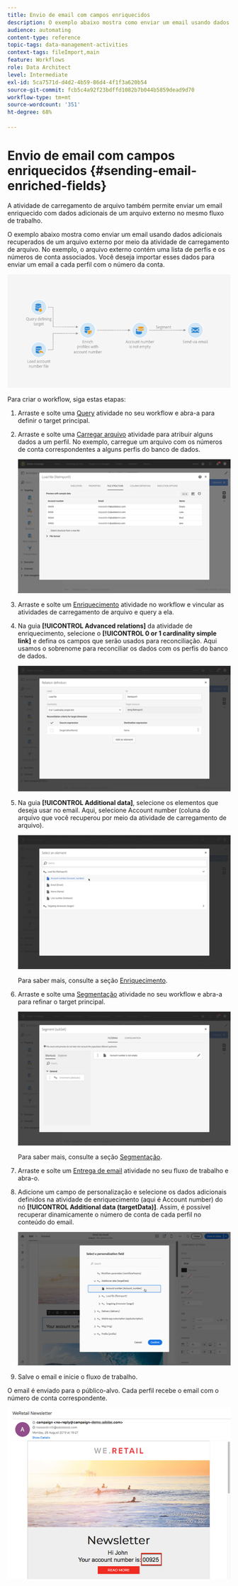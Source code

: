 ```yaml
---
title: Envio de email com campos enriquecidos
description: O exemplo abaixo mostra como enviar um email usando dados adicionais recuperados de um arquivo externo por meio da atividade de carregamento de arquivo.
audience: automating
content-type: reference
topic-tags: data-management-activities
context-tags: fileImport,main
feature: Workflows
role: Data Architect
level: Intermediate
exl-id: 5ca7571d-d4d2-4b59-86d4-4f1f3a620b54
source-git-commit: fcb5c4a92f23bdffd1082b7b044b5859dead9d70
workflow-type: tm+mt
source-wordcount: '351'
ht-degree: 68%

---
```


# Envio de email com campos enriquecidos {#sending-email-enriched-fields}

<!--A new example showing how to send an email containing additional data retrieved from a load file activity has been added. [Read more](example-2-email-with-enriched-fields)-->

A atividade de carregamento de arquivo também permite enviar um email enriquecido com dados adicionais de um arquivo externo no mesmo fluxo de trabalho.

O exemplo abaixo mostra como enviar um email usando dados adicionais recuperados de um arquivo externo por meio da atividade de carregamento de arquivo. No exemplo, o arquivo externo contém uma lista de perfis e os números de conta associados. Você deseja importar esses dados para enviar um email a cada perfil com o número da conta.

![](assets/load_file_workflow_ex2.png)

Para criar o workflow, siga estas etapas:

1. Arraste e solte uma [Query](../../automating/using/query.md) atividade no seu workflow e abra-a para definir o target principal.

   <!--The Query activity is presented in the [Query](../../automating/using/query.md) section.-->

1. Arraste e solte uma [Carregar arquivo](../../automating/using/load-file.md) atividade para atribuir alguns dados a um perfil. No exemplo, carregue um arquivo com os números de conta correspondentes a alguns perfis do banco de dados.

   ![](assets/load_file_activity.png)

1. Arraste e solte um [Enriquecimento](../../automating/using/enrichment.md) atividade no workflow e vincular as atividades de carregamento de arquivo e query a ela.

1. Na guia **[!UICONTROL Advanced relations]** da atividade de enriquecimento, selecione o **[!UICONTROL 0 or 1 cardinality simple link]** e defina os campos que serão usados para reconciliação. Aqui usamos o sobrenome para reconciliar os dados com os perfis do banco de dados.

   ![](assets/load_file_enrichment_relation.png)

1. Na guia **[!UICONTROL Additional data]**, selecione os elementos que deseja usar no email. Aqui, selecione Account number (coluna do arquivo que você recuperou por meio da atividade de carregamento de arquivo).

   ![](assets/load_file_enrichment_select_element.png)

   <!--![](assets/load_file_enrichment_additional_data.png)-->

   Para saber mais, consulte a seção [Enriquecimento](../../automating/using/enrichment.md).

1. Arraste e solte uma [Segmentação](../../automating/using/segmentation.md) atividade no seu workflow e abra-a para refinar o target principal.

   ![](assets/load_file_segmentation.png)

   Para saber mais, consulte a seção [Segmentação](../../automating/using/segmentation.md).

1. Arraste e solte um [Entrega de email](../../automating/using/email-delivery.md) atividade no seu fluxo de trabalho e abra-o.

   <!--The Email delivery activity is presented in the [Email delivery](../../automating/using/email-delivery.md) section.-->

1. Adicione um campo de personalização e selecione os dados adicionais definidos na atividade de enriquecimento (aqui é Account number) do nó **[!UICONTROL Additional data (targetData)]**. Assim, é possível recuperar dinamicamente o número de conta de cada perfil no conteúdo do email.

   ![](assets/load_file_perso_field.png)

1. Salve o email e inicie o fluxo de trabalho.

O email é enviado para o público-alvo. Cada perfil recebe o email com o número de conta correspondente.

![](assets/load_file_email.png)
